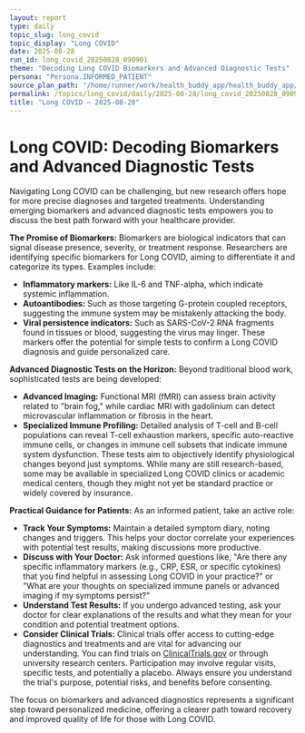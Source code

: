 ```yaml
---
layout: report
type: daily
topic_slug: long_covid
topic_display: "Long COVID"
date: 2025-08-28
run_id: long_covid_20250828_090901
theme: "Decoding Long COVID Biomarkers and Advanced Diagnostic Tests"
persona: "Persona.INFORMED_PATIENT"
source_plan_path: "/home/runner/work/health_buddy_app/health_buddy_app/.results/long_covid/weekly_plan/2025-08-25/plan.json"
permalink: /topics/long_covid/daily/2025-08-28/long_covid_20250828_090901/
title: "Long COVID — 2025-08-28"
---
```


# Long COVID: Decoding Biomarkers and Advanced Diagnostic Tests

Navigating Long COVID can be challenging, but new research offers hope for more precise diagnoses and targeted treatments. Understanding emerging biomarkers and advanced diagnostic tests empowers you to discuss the best path forward with your healthcare provider.

**The Promise of Biomarkers:**
Biomarkers are biological indicators that can signal disease presence, severity, or treatment response. Researchers are identifying specific biomarkers for Long COVID, aiming to differentiate it and categorize its types. Examples include:
*   **Inflammatory markers:** Like IL-6 and TNF-alpha, which indicate systemic inflammation.
*   **Autoantibodies:** Such as those targeting G-protein coupled receptors, suggesting the immune system may be mistakenly attacking the body.
*   **Viral persistence indicators:** Such as SARS-CoV-2 RNA fragments found in tissues or blood, suggesting the virus may linger.
These markers offer the potential for simple tests to confirm a Long COVID diagnosis and guide personalized care.

**Advanced Diagnostic Tests on the Horizon:**
Beyond traditional blood work, sophisticated tests are being developed:
*   **Advanced Imaging:** Functional MRI (fMRI) can assess brain activity related to "brain fog," while cardiac MRI with gadolinium can detect microvascular inflammation or fibrosis in the heart.
*   **Specialized Immune Profiling:** Detailed analysis of T-cell and B-cell populations can reveal T-cell exhaustion markers, specific auto-reactive immune cells, or changes in immune cell subsets that indicate immune system dysfunction.
These tests aim to objectively identify physiological changes beyond just symptoms. While many are still research-based, some may be available in specialized Long COVID clinics or academic medical centers, though they might not yet be standard practice or widely covered by insurance.

**Practical Guidance for Patients:**
As an informed patient, take an active role:

*   **Track Your Symptoms:** Maintain a detailed symptom diary, noting changes and triggers. This helps your doctor correlate your experiences with potential test results, making discussions more productive.
*   **Discuss with Your Doctor:** Ask informed questions like, "Are there any specific inflammatory markers (e.g., CRP, ESR, or specific cytokines) that you find helpful in assessing Long COVID in your practice?" or "What are your thoughts on specialized immune panels or advanced imaging if my symptoms persist?"
*   **Understand Test Results:** If you undergo advanced testing, ask your doctor for clear explanations of the results and what they mean for your condition and potential treatment options.
*   **Consider Clinical Trials:** Clinical trials offer access to cutting-edge diagnostics and treatments and are vital for advancing our understanding. You can find trials on [ClinicalTrials.gov](https://clinicaltrials.gov/) or through university research centers. Participation may involve regular visits, specific tests, and potentially a placebo. Always ensure you understand the trial's purpose, potential risks, and benefits before consenting.

The focus on biomarkers and advanced diagnostics represents a significant step toward personalized medicine, offering a clearer path toward recovery and improved quality of life for those with Long COVID.
